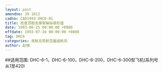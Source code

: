 ```yaml
---
layout: post
amendno: 39-1012
cadno: CAD1993-DHC6-01
title: 检查顶部支撑架操纵扇形盘
date: 1993-06-25 00:00:00 +0800
effdate: 1993-07-16 00:00:00 +0800
tag: DHC6
categories: 民航总局航空器适航司
author: 赵强
---
```


##适用范围:
DHC-6-1，DHC-6-100，DHC-6-200，DHC-6-300型飞机(系列号从1至420)

